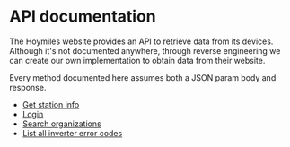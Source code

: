# API documentation

The Hoymiles website provides an API to retrieve data from its devices. Although it's not documented anywhere, through reverse engineering we can create our own implementation to obtain data from their website.

Every method documented here assumes both a JSON param body and response.

- [Get station info](/hoymiles-api/api/getbyid)
- [Login](/hoymiles-api/api/login)
- [Search organizations](/hoymiles-api/api/searchorganizations)
- [List all inverter error codes](/hoymiles-api/api/viewallerrcode)